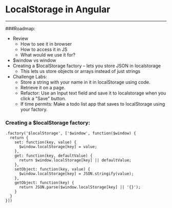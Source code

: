 # LocalStorage in Angular

------

###Roadmap:

* Review
	* How to see it in browser
	* How to access it in JS
	* What would we use it for?
* $window vs window
* Creating a $localStorage factory – lets you store JSON in localstorage
	* This lets us store objects or arrays instead of just strings
* Challenge Labs:
	* Store a string with your name in it in localStorage using code.
	* Retrieve it on a page.
	* Refactor: Use an Input text field and save it to localstorage when you click a "Save" button.
	* If time permits: Make a todo list app that saves to localStorage using your factory.

### Creating a $localStorage factory:
	.factory('$localStorage', ['$window', function($window) {
	  return {
	    set: function(key, value) {
	      $window.localStorage[key] = value;
	    },
	    get: function(key, defaultValue) {
	      return $window.localStorage[key] || defaultValue;
	    },
	    setObject: function(key, value) {
	      $window.localStorage[key] = JSON.stringify(value);
	    },
	    getObject: function(key) {
	      return JSON.parse($window.localStorage[key] || '{}');
	    }
	  }
	}])
